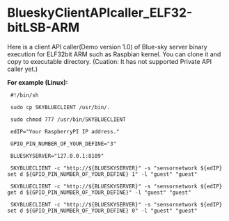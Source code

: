 BlueskyClientAPIcaller_ELF32-bitLSB-ARM
========================================
 Here is a client API caller(Demo version 1.0) of Blue-sky server binary execution for ELF32bit ARM such as Raspbian kernel. You can clone it and copy to executable directory. (Cuation: It has not supported Private API caller yet.)

 **For example (Linux):**

  ```shell 
   #!/bin/sh
   
   sudo cp SKYBLUECLIENT /usr/bin/.
   
   sudo chmod 777 /usr/bin/SKYBLUECLIENT

   edIP="Your RaspberryPI IP address."

   GPIO_PIN_NUMBER_OF_YOUR_DEFINE="3"

   BLUESKYSERVER="127.0.0.1:8189"

   SKYBLUECLIENT -c "http://${BLUESKYSERVER}" -s "sensornetwork ${edIP} set d ${GPIO_PIN_NUMBER_OF_YOUR_DEFINE} 1" -l "guest" "guest"

   SKYBLUECLIENT -c "http://${BLUESKYSERVER}" -s "sensornetwork ${edIP} get d ${GPIO_PIN_NUMBER_OF_YOUR_DEFINE}" -l "guest" "guest"

   SKYBLUECLIENT -c "http://${BLUESKYSERVER}" -s "sensornetwork ${edIP} set d ${GPIO_PIN_NUMBER_OF_YOUR_DEFINE} 0" -l "guest" "guest"
  
  ```
